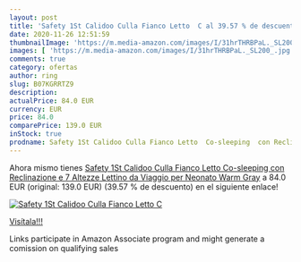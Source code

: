 ```yaml
---
layout: post
title: 'Safety 1St Calidoo Culla Fianco Letto  C al 39.57 % de descuento'
date: 2020-11-26 12:51:59
thumbnailImage: 'https://m.media-amazon.com/images/I/31hrTHRBPaL._SL200_.jpg'
images: [ 'https://m.media-amazon.com/images/I/31hrTHRBPaL._SL200_.jpg' ]
comments: true
category: ofertas
author: ring
slug: B07KGRRTZ9
description:
actualPrice: 84.0 EUR
currency: EUR
price: 84.0
comparePrice: 139.0 EUR
inStock: true
prodname: Safety 1St Calidoo Culla Fianco Letto  Co-sleeping  con Reclinazione e 7 Altezze  Lettino da Viaggio per Neonato  Warm Gray
---
```


Ahora mismo tienes [Safety 1St Calidoo Culla Fianco Letto  Co-sleeping  con Reclinazione e 7 Altezze  Lettino da Viaggio per Neonato  Warm Gray](https://www.amazon.it/dp/B07KGRRTZ9/?tag=tolees00-21) a 84.0 EUR (original: 139.0 EUR) (39.57 %  de descuento) en el siguiente enlace!

[![Safety 1St Calidoo Culla Fianco Letto  C](https://m.media-amazon.com/images/I/31hrTHRBPaL._SL200_.jpg)](https://www.amazon.it/dp/B07KGRRTZ9/?tag=tolees00-21)

[Visítala!!!](https://www.amazon.it/dp/B07KGRRTZ9/?tag=tolees00-21)

Links participate in Amazon Associate program and might generate a comission on qualifying sales
